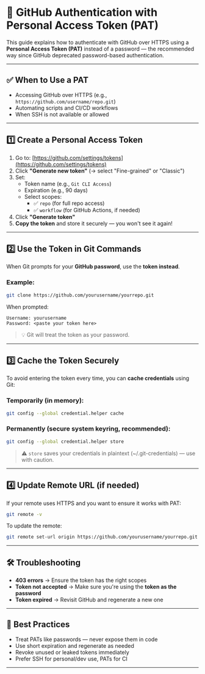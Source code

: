 # 🔑 GitHub Authentication with Personal Access Token (PAT)

This guide explains how to authenticate with GitHub over HTTPS using a **Personal Access Token (PAT)** instead of a password — the recommended way since GitHub deprecated password-based authentication.

---

## ✅ When to Use a PAT

- Accessing GitHub over HTTPS (e.g., `https://github.com/username/repo.git`)
- Automating scripts and CI/CD workflows
- When SSH is not available or allowed

---

## 1️⃣ Create a Personal Access Token

1. Go to: [https://github.com/settings/tokens](https://github.com/settings/tokens)
2. Click **"Generate new token"** (→ select "Fine-grained" or "Classic")
3. Set:
   - Token name (e.g., `Git CLI Access`)
   - Expiration (e.g., 90 days)
   - Select scopes:
     - ✅ `repo` (for full repo access)
     - ✅ `workflow` (for GitHub Actions, if needed)
4. Click **"Generate token"**
5. **Copy the token** and store it securely — you won't see it again!

---

## 2️⃣ Use the Token in Git Commands

When Git prompts for your **GitHub password**, use the **token instead**.

### Example:

```bash
git clone https://github.com/yourusername/yourrepo.git
```

When prompted:

```
Username: yourusername
Password: <paste your token here>
```

> 💡 Git will treat the token as your password.

---

## 3️⃣ Cache the Token Securely

To avoid entering the token every time, you can **cache credentials** using Git:

### Temporarily (in memory):
```bash
git config --global credential.helper cache
```

### Permanently (secure system keyring, recommended):
```bash
git config --global credential.helper store
```

> ⚠️ `store` saves your credentials in plaintext (~/.git-credentials) — use with caution.

---

## 4️⃣ Update Remote URL (if needed)

If your remote uses HTTPS and you want to ensure it works with PAT:

```bash
git remote -v
```

To update the remote:
```bash
git remote set-url origin https://github.com/yourusername/yourrepo.git
```

---

## 🛠 Troubleshooting

- **403 errors** → Ensure the token has the right scopes
- **Token not accepted** → Make sure you're using the **token as the password**
- **Token expired** → Revisit GitHub and regenerate a new one

---

## 🔐 Best Practices

- Treat PATs like passwords — never expose them in code
- Use short expiration and regenerate as needed
- Revoke unused or leaked tokens immediately
- Prefer SSH for personal/dev use, PATs for CI

---
